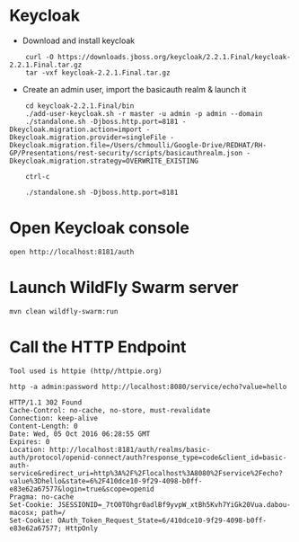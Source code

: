 # Keycloak

* Download and install keycloak
```
    curl -O https://downloads.jboss.org/keycloak/2.2.1.Final/keycloak-2.2.1.Final.tar.gz
    tar -vxf keycloak-2.2.1.Final.tar.gz
```    
* Create an admin user, import the basicauth realm  & launch it
```
    cd keycloak-2.2.1.Final/bin
    ./add-user-keycloak.sh -r master -u admin -p admin --domain
    ./standalone.sh -Djboss.http.port=8181 -Dkeycloak.migration.action=import -Dkeycloak.migration.provider=singleFile -Dkeycloak.migration.file=/Users/chmoulli/Google-Drive/REDHAT/RH-GP/Presentations/rest-security/scripts/basicauthrealm.json -Dkeycloak.migration.strategy=OVERWRITE_EXISTING

    ctrl-c
    
    ./standalone.sh -Djboss.http.port=8181
```    
# Open Keycloak console

    open http://localhost:8181/auth
    
# Launch WildFly Swarm server

    mvn clean wildfly-swarm:run
    
# Call the HTTP Endpoint
    
    Tool used is httpie (http//httpie.org)
    
    http -a admin:password http://localhost:8080/service/echo?value=hello
    
    HTTP/1.1 302 Found
    Cache-Control: no-cache, no-store, must-revalidate
    Connection: keep-alive
    Content-Length: 0
    Date: Wed, 05 Oct 2016 06:28:55 GMT
    Expires: 0
    Location: http://localhost:8181/auth/realms/basic-auth/protocol/openid-connect/auth?response_type=code&client_id=basic-auth-service&redirect_uri=http%3A%2F%2Flocalhost%3A8080%2Fservice%2Fecho?value%3Dhello&state=6%2F410dce10-9f29-4098-b0ff-e83e62a67577&login=true&scope=openid
    Pragma: no-cache
    Set-Cookie: JSESSIONID=_7tO0TOhgr0adlBf9yvpW_xtBh5Kvh7YiGk20Vua.dabou-macosx; path=/
    Set-Cookie: OAuth_Token_Request_State=6/410dce10-9f29-4098-b0ff-e83e62a67577; HttpOnly


